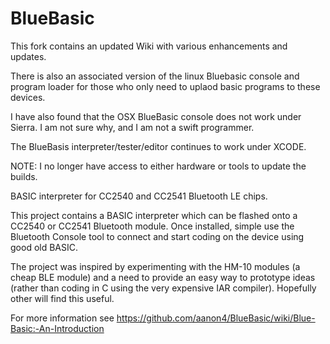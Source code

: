 BlueBasic
=========
This fork contains an updated Wiki with various enhancements and updates.

There is also an associated version of the linux Bluebasic console and program loader for those who only need to uplaod basic programs to these devices.

I have also found that the OSX BlueBasic console does not work under Sierra.
I am not sure why, and I am not a swift programmer.

The BlueBasis interpreter/tester/editor continues to work under XCODE.

NOTE: I no longer have access to either hardware or tools to update the builds.

BASIC interpreter for CC2540 and CC2541 Bluetooth LE chips.

This project contains a BASIC interpreter which can be flashed onto a CC2540 or CC2541 Bluetooth module. Once installed, simple use the Bluetooth Console tool to connect and start coding on the device using good old BASIC.

The project was inspired by experimenting with the HM-10 modules (a cheap BLE module) and a need to provide an easy way to prototype ideas (rather than coding in C using the very expensive IAR compiler). Hopefully other will find this useful.

For more information see https://github.com/aanon4/BlueBasic/wiki/Blue-Basic:-An-Introduction
